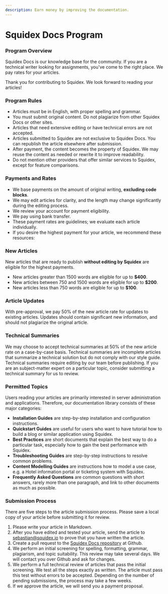 ```yaml
---
description: Earn money by improving the documentation.
---
```


# Squidex Docs Program

### Program Overview <a href="#program_overview" id="program_overview"></a>

Squidex Docs is our knowledge base for the community. If you are a technical writer looking for assignments, you've come to the right place. We pay rates for your articles.

Thank you for contributing to Squidex. We look forward to reading your articles!

### Program Rules <a href="#program_rules" id="program_rules"></a>

* Articles must be in English, with proper spelling and grammar.
* You must submit original content. Do not plagiarize from other Squidex Docs or other sites.
* Articles that need extensive editing or have technical errors are not accepted.
* Articles submitted to Squidex are not exclusive to Squidex Docs. You can republish the article elsewhere after submission.
* After payment, the content becomes the property of Squidex. We may reuse the content as needed or rewrite it to improve readability.
* Do not mention other providers that offer similar services to Squidex, except for feature comparisons.

### Payments and Rates <a href="#payments_and_rates" id="payments_and_rates"></a>

* We base payments on the amount of original writing, **excluding code blocks**.
* We may edit articles for clarity, and the length may change significantly during the editing process.
* We review your account for payment eligibility.
* We pay using bank transfer.
* These payment rates are guidelines; we evaluate each article individually.
* If you desire the highest payment for your article, we recommend these resources:

### New Articles <a href="#new_articles" id="new_articles"></a>

New articles that are ready to publish **without editing by Squidex** are eligible for the highest payments.

* New articles greater than 1500 words are eligible for up to **$400**.
* New articles between 750 and 1500 words are eligible for up to **$200**.
* New articles less than 750 words are eligible for up to **$100**.

### Article Updates <a href="#article_updates" id="article_updates"></a>

With pre-approval, we pay 50% of the new article rate for updates to existing articles. Updates should contain significant new information, and should not plagiarize the original article.

### Technical Summaries <a href="#technical_summaries" id="technical_summaries"></a>

We may choose to accept technical summaries at 50% of the new article rate on a case-by-case basis. Technical summaries are incomplete articles that summarize a technical solution but do not comply with our style guide. Technical summaries require editing by our team before publishing. If you are an subject-matter expert on a particular topic, consider submitting a technical summary for us to review.

### Permitted Topics <a href="#permitted_topics" id="permitted_topics"></a>

Users reading your articles are primarily interested in server administration and applications. Therefore, our documentation library consists of these major categories:

* **Installation Guides** are step-by-step installation and configuration instructions.
* **Quickstart Guides** are useful for users who want to have tutorial how to build a blog or similar application using Squidex.
* **Best Practices** are short documents that explain the best way to do a particular task, especially how to gain the best performance with Squidex.
* **Troubleshooting Guides** are step-by-step instructions to resolve common problems.
* **Content Modelling Guides** are instructions how to model a use case, e.g. a Hotel information portal or ticketing system with Squidex.
* **Frequently Asked Questions** are common questions with short answers, rarely more than one paragraph, and link to other documents as much as possible.

### Submission Process <a href="#submission_process" id="submission_process"></a>

There are five steps to the article submission process. Please save a local copy of your article before submitting it for review.

1. Please write your article in Markdown.&#x20;
2. After you have edited and tested your article, send the article to [sebastian@squidex.io](mailto:sebastian@squidex.io) to prove that you have written the article.
3. Create a pull request to the [Squidex Docs repository](https://github.com/squidex/squidex-docs2) at Github.
4. We perform an initial screening for spelling, formatting, grammar, plagiarism, and topic suitability. This review may take several days. We will contact you over Github and ask for changes.
5. We perform a full technical review of articles that pass the initial screening. We test all the steps exactly as written. The article must pass this test without errors to be accepted. Depending on the number of pending submissions, the process may take a few weeks.
6. If we approve the article, we will send you a payment proposal.
